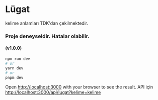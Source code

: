 # Lügat
kelime anlamları TDK'dan çekilmektedir.

### Proje deneyseldir. Hatalar olabilir.
#### (v1.0.0)

```bash
npm run dev
# or
yarn dev
# or
pnpm dev
```

Open [http://localhost:3000](http://localhost:3000) with your browser to see the result.
API için [http://localhost:3000/api/lugat?kelime=kelime](http://localhost:3000/api/lugat?kelime=kelime)
